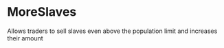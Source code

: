 # MoreSlaves
Allows traders to sell slaves even above the population limit and increases their amount
